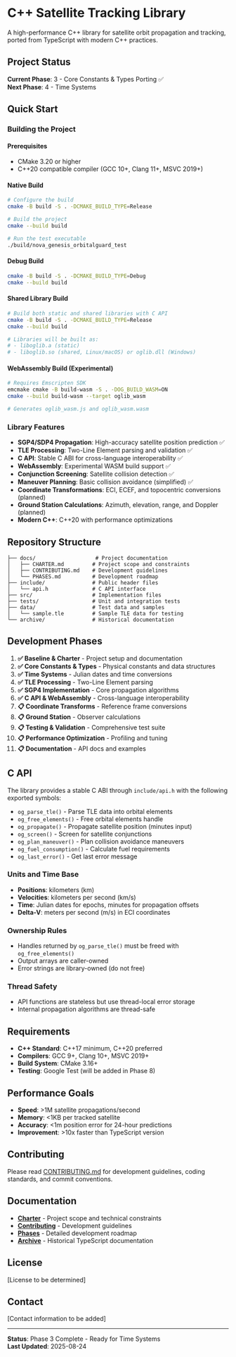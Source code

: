 # C++ Satellite Tracking Library

A high-performance C++ library for satellite orbit propagation and tracking, ported from TypeScript with modern C++ practices.

## Project Status

**Current Phase**: 3 - Core Constants & Types Porting ✅  
**Next Phase**: 4 - Time Systems

## Quick Start

### Building the Project

#### Prerequisites
- CMake 3.20 or higher
- C++20 compatible compiler (GCC 10+, Clang 11+, MSVC 2019+)

#### Native Build
```bash
# Configure the build
cmake -B build -S . -DCMAKE_BUILD_TYPE=Release

# Build the project
cmake --build build

# Run the test executable
./build/nova_genesis_orbitalguard_test
```

#### Debug Build
```bash
cmake -B build -S . -DCMAKE_BUILD_TYPE=Debug
cmake --build build
```

#### Shared Library Build
```bash
# Build both static and shared libraries with C API
cmake -B build -S . -DCMAKE_BUILD_TYPE=Release
cmake --build build

# Libraries will be built as:
# - liboglib.a (static)
# - liboglib.so (shared, Linux/macOS) or oglib.dll (Windows)
```

#### WebAssembly Build (Experimental)
```bash
# Requires Emscripten SDK
emcmake cmake -B build-wasm -S . -DOG_BUILD_WASM=ON
cmake --build build-wasm --target oglib_wasm

# Generates oglib_wasm.js and oglib_wasm.wasm
```

### Library Features

- **SGP4/SDP4 Propagation**: High-accuracy satellite position prediction ✅
- **TLE Processing**: Two-Line Element parsing and validation ✅
- **C API**: Stable C ABI for cross-language interoperability ✅
- **WebAssembly**: Experimental WASM build support ✅
- **Conjunction Screening**: Satellite collision detection ✅
- **Maneuver Planning**: Basic collision avoidance (simplified) ✅
- **Coordinate Transformations**: ECI, ECEF, and topocentric conversions (planned)
- **Ground Station Calculations**: Azimuth, elevation, range, and Doppler (planned)
- **Modern C++**: C++20 with performance optimizations

## Repository Structure

```
├── docs/                   # Project documentation
│   ├── CHARTER.md         # Project scope and constraints
│   ├── CONTRIBUTING.md    # Development guidelines
│   └── PHASES.md          # Development roadmap
├── include/               # Public header files
│   └── api.h              # C API interface
├── src/                   # Implementation files
├── tests/                 # Unit and integration tests
├── data/                  # Test data and samples
│   └── sample.tle         # Sample TLE data for testing
└── archive/               # Historical documentation
```

## Development Phases

1. **✅ Baseline & Charter** - Project setup and documentation
2. **✅ Core Constants & Types** - Physical constants and data structures
3. **✅ Time Systems** - Julian dates and time conversions
4. **✅ TLE Processing** - Two-Line Element parsing
5. **✅ SGP4 Implementation** - Core propagation algorithms
6. **✅ C API & WebAssembly** - Cross-language interoperability
7. **📋 Coordinate Transforms** - Reference frame conversions
8. **📋 Ground Station** - Observer calculations
9. **📋 Testing & Validation** - Comprehensive test suite
10. **📋 Performance Optimization** - Profiling and tuning
11. **📋 Documentation** - API docs and examples

## C API

The library provides a stable C ABI through `include/api.h` with the following exported symbols:

- `og_parse_tle()` - Parse TLE data into orbital elements
- `og_free_elements()` - Free orbital elements handle
- `og_propagate()` - Propagate satellite position (minutes input)
- `og_screen()` - Screen for satellite conjunctions
- `og_plan_maneuver()` - Plan collision avoidance maneuvers
- `og_fuel_consumption()` - Calculate fuel requirements
- `og_last_error()` - Get last error message

### Units and Time Base
- **Positions**: kilometers (km)
- **Velocities**: kilometers per second (km/s)
- **Time**: Julian dates for epochs, minutes for propagation offsets
- **Delta-V**: meters per second (m/s) in ECI coordinates

### Ownership Rules
- Handles returned by `og_parse_tle()` must be freed with `og_free_elements()`
- Output arrays are caller-owned
- Error strings are library-owned (do not free)

### Thread Safety
- API functions are stateless but use thread-local error storage
- Internal propagation algorithms are thread-safe

## Requirements

- **C++ Standard**: C++17 minimum, C++20 preferred
- **Compilers**: GCC 9+, Clang 10+, MSVC 2019+
- **Build System**: CMake 3.16+
- **Testing**: Google Test (will be added in Phase 8)

## Performance Goals

- **Speed**: >1M satellite propagations/second
- **Memory**: <1KB per tracked satellite
- **Accuracy**: <1m position error for 24-hour predictions
- **Improvement**: >10x faster than TypeScript version

## Contributing

Please read [CONTRIBUTING.md](docs/CONTRIBUTING.md) for development guidelines, coding standards, and commit conventions.

## Documentation

- **[Charter](docs/CHARTER.md)** - Project scope and technical constraints
- **[Contributing](docs/CONTRIBUTING.md)** - Development guidelines
- **[Phases](docs/PHASES.md)** - Detailed development roadmap
- **[Archive](archive/)** - Historical TypeScript documentation

## License

[License to be determined]

## Contact

[Contact information to be added]

---

**Status**: Phase 3 Complete - Ready for Time Systems  
**Last Updated**: 2025-08-24
